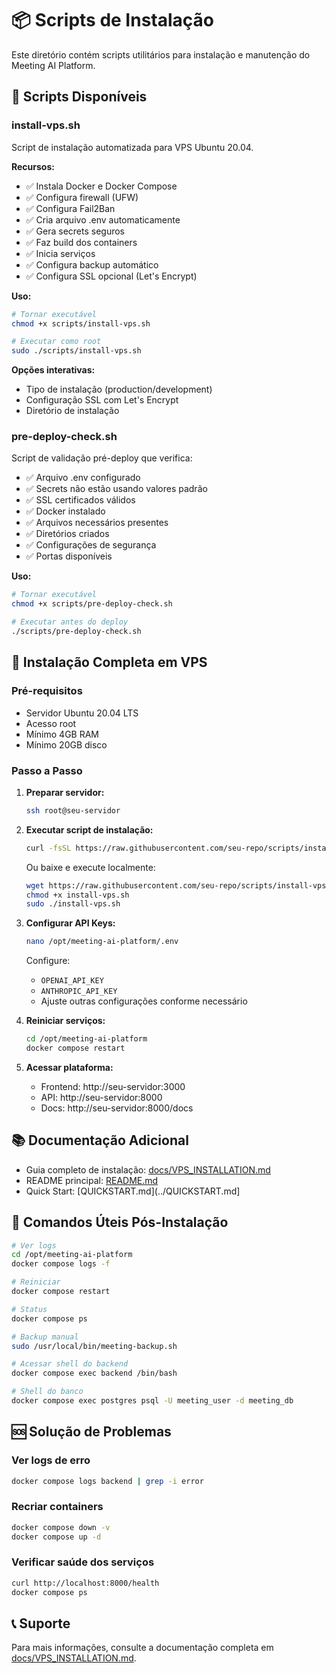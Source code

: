 # 📦 Scripts de Instalação

Este diretório contém scripts utilitários para instalação e manutenção do Meeting AI Platform.

## 📄 Scripts Disponíveis

### install-vps.sh

Script de instalação automatizada para VPS Ubuntu 20.04.

**Recursos:**
- ✅ Instala Docker e Docker Compose
- ✅ Configura firewall (UFW)
- ✅ Configura Fail2Ban
- ✅ Cria arquivo .env automaticamente
- ✅ Gera secrets seguros
- ✅ Faz build dos containers
- ✅ Inicia serviços
- ✅ Configura backup automático
- ✅ Configura SSL opcional (Let's Encrypt)

**Uso:**

```bash
# Tornar executável
chmod +x scripts/install-vps.sh

# Executar como root
sudo ./scripts/install-vps.sh
```

**Opções interativas:**
- Tipo de instalação (production/development)
- Configuração SSL com Let's Encrypt
- Diretório de instalação

### pre-deploy-check.sh

Script de validação pré-deploy que verifica:
- ✅ Arquivo .env configurado
- ✅ Secrets não estão usando valores padrão
- ✅ SSL certificados válidos
- ✅ Docker instalado
- ✅ Arquivos necessários presentes
- ✅ Diretórios criados
- ✅ Configurações de segurança
- ✅ Portas disponíveis

**Uso:**

```bash
# Tornar executável
chmod +x scripts/pre-deploy-check.sh

# Executar antes do deploy
./scripts/pre-deploy-check.sh
```

## 🚀 Instalação Completa em VPS

### Pré-requisitos

- Servidor Ubuntu 20.04 LTS
- Acesso root
- Mínimo 4GB RAM
- Mínimo 20GB disco

### Passo a Passo

1. **Preparar servidor:**
   ```bash
   ssh root@seu-servidor
   ```

2. **Executar script de instalação:**
   ```bash
   curl -fsSL https://raw.githubusercontent.com/seu-repo/scripts/install-vps.sh | bash
   ```
   
   Ou baixe e execute localmente:
   ```bash
   wget https://raw.githubusercontent.com/seu-repo/scripts/install-vps.sh
   chmod +x install-vps.sh
   sudo ./install-vps.sh
   ```

3. **Configurar API Keys:**
   ```bash
   nano /opt/meeting-ai-platform/.env
   ```
   
   Configure:
   - `OPENAI_API_KEY`
   - `ANTHROPIC_API_KEY`
   - Ajuste outras configurações conforme necessário

4. **Reiniciar serviços:**
   ```bash
   cd /opt/meeting-ai-platform
   docker compose restart
   ```

5. **Acessar plataforma:**
   - Frontend: http://seu-servidor:3000
   - API: http://seu-servidor:8000
   - Docs: http://seu-servidor:8000/docs

## 📚 Documentação Adicional

- Guia completo de instalação: [docs/VPS_INSTALLATION.md](../docs/VPS_INSTALLATION.md)
- README principal: [README.md](../README.md)
- Quick Start: [QUICKSTART.md](../QUICKSTART.md]

## 🔧 Comandos Úteis Pós-Instalação

```bash
# Ver logs
cd /opt/meeting-ai-platform
docker compose logs -f

# Reiniciar
docker compose restart

# Status
docker compose ps

# Backup manual
sudo /usr/local/bin/meeting-backup.sh

# Acessar shell do backend
docker compose exec backend /bin/bash

# Shell do banco
docker compose exec postgres psql -U meeting_user -d meeting_db
```

## 🆘 Solução de Problemas

### Ver logs de erro
```bash
docker compose logs backend | grep -i error
```

### Recriar containers
```bash
docker compose down -v
docker compose up -d
```

### Verificar saúde dos serviços
```bash
curl http://localhost:8000/health
docker compose ps
```

## 📞 Suporte

Para mais informações, consulte a documentação completa em [docs/VPS_INSTALLATION.md](../docs/VPS_INSTALLATION.md).

